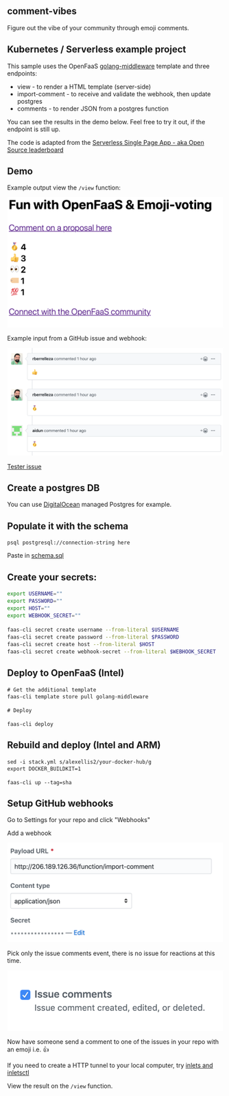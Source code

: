 ## comment-vibes

Figure out the vibe of your community through emoji comments.

## Kubernetes / Serverless example project

This sample uses the OpenFaaS [golang-middleware](https://github.com/openfaas-incubator/golang-http-template/) template and three endpoints:

* view - to render a HTML template (server-side)
* import-comment - to receive and validate the webhook, then update postgres
* comments - to render JSON from a postgres function

You can see the results in the demo below. Feel free to try it out, if the endpoint is still up.

The code is adapted from the [Serverless Single Page App - aka Open Source leaderboard](https://github.com/alexellis/leaderboard-app/)

## Demo

Example output view the `/view` function:

![Example screenshot](docs/example.png)

Example input from a GitHub issue and webhook:

![Example comments](docs/comments.png)

[Tester issue](https://github.com/teamserverless/proposals/issues/1)

## Create a postgres DB

You can use [DigitalOcean](https://digitalocean.com) managed Postgres for example.

## Populate it with the schema

```
psql postgresql://connection-string here
```

Paste in [schema.sql](schema.sql)

## Create your secrets:

```bash
export USERNAME=""
export PASSWORD=""
export HOST=""
export WEBHOOK_SECRET=""

faas-cli secret create username --from-literal $USERNAME
faas-cli secret create password --from-literal $PASSWORD
faas-cli secret create host --from-literal $HOST
faas-cli secret create webhook-secret --from-literal $WEBHOOK_SECRET
```

## Deploy to OpenFaaS (Intel)

```
# Get the additional template
faas-cli template store pull golang-middleware

# Deploy

faas-cli deploy
```

## Rebuild and deploy (Intel and ARM)

```
sed -i stack.yml s/alexellis2/your-docker-hub/g
export DOCKER_BUILDKIT=1

faas-cli up --tag=sha
```

## Setup GitHub webhooks

Go to Settings for your repo and click "Webhooks"

Add a webhook

![webhook](docs/webhook.png)

Pick only the issue comments event, there is no issue for reactions at this time.

![tick](docs/tick.png)

Now have someone send a comment to one of the issues in your repo with an emoji i.e. 👍

If you need to create a HTTP tunnel to your local computer, try [inlets and inletsctl](https://docs.inlets.dev/)

View the result on the `/view` function.
